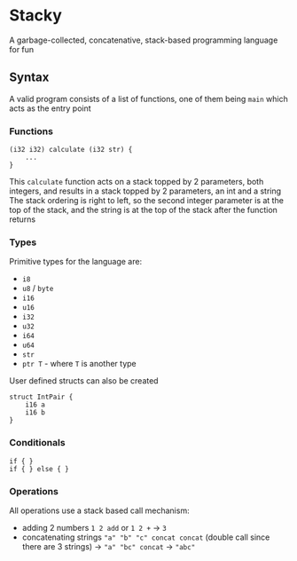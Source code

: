 ﻿# Stacky

A garbage-collected, concatenative, stack-based programming language for fun

## Syntax

A valid program consists of a list of functions, one of them being `main` which acts as the entry point

### Functions

```
(i32 i32) calculate (i32 str) {
    ...
}
```
This `calculate` function acts on a stack topped by 2 parameters, both integers, and results in a stack topped by 2 parameters, an int and a string
The stack ordering is right to left, so the second integer parameter is at the top of the stack, and the string is at the top of the stack after the function returns

### Types

Primitive types for the language are:
- `i8`
- `u8` / `byte` 
- `i16`
- `u16`
- `i32`
- `u32`
- `i64`
- `u64`
- `str`
- `ptr T` - where `T` is another type 

User defined structs can also be created

```
struct IntPair {
    i16 a
    i16 b
}
```

### Conditionals

```
if { }
if { } else { }
```

### Operations

All operations use a stack based call mechanism:

- adding 2 numbers `1 2 add` or `1 2 +` -> `3`
- concatenating strings `"a" "b" "c" concat concat` (double call since there are 3 strings) -> `"a" "bc" concat` -> `"abc"`